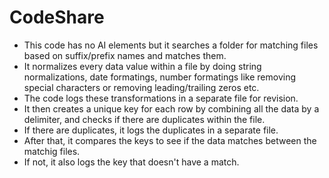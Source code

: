 # CodeShare

- This code has no AI elements but it searches a folder for matching files based on suffix/prefix names and matches them.
- It normalizes every data value within a file by doing string normalizations, date formatings, number formatings like removing special characters or removing leading/trailing zeros etc.
- The code logs these transformations in a separate file for revision.
- It then creates a unique key for each row by combining all the data by a delimiter, and checks if there are duplicates within the file.
- If there are duplicates, it logs the duplicates in a separate file.
- After that, it compares the keys to see if the data matches between the matchig files.
- If not, it also logs the key that doesn't have a match.
